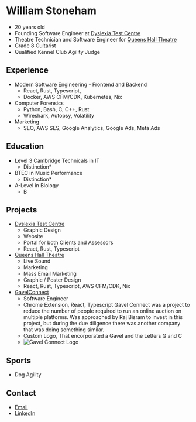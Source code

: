# William Stoneham
- 20 years old
- Founding Software Engineer at [Dyslexia Test Centre](https://dyslexiatestcentre.co.uk)
- Theatre Technician and Software Engineer for [Queens Hall Theatre](https://queenshalltheatre.co.uk)
- Grade 8 Guitarist
- Qualified Kennel Club Agility Judge

## Experience
- Modern Software Engineering - Frontend and Backend
    - React, Rust, Typescript,
    - Docker, AWS CFM/CDK, Kubernetes, Nix
- Computer Forensics
    - Python, Bash, C, C++, Rust
    - Wireshark, Autopsy, Volatility
- Marketing
    - SEO, AWS SES, Google Analytics, Google Ads, Meta Ads

## Education
- Level 3 Cambridge Technicals in IT
    - Distinction*
- BTEC in Music Performance
    - Distinction*
- A-Level in Biology
    - B

## Projects
- [Dyslexia Test Centre](https://dyslexiatestcentre.co.uk)
    - Graphic Design
    - Website
    - Portal for both Clients and Assessors
    - React, Rust, Typescript
- [Queens Hall Theatre](https://queenshalltheatre.co.uk)
    - Live Sound
    - Marketing
    - Mass Email Marketing
    - Graphic / Poster Design
    - React, Rust, Typescript, AWS CFM/CDK, Nix
- [GavelConnect](https://github.com/GavelConnect/GavelConnect)
    - Software Engineer
    - Chrome Extension, React, Typescript
    Gavel Connect was a project to reduce the number of people required to run an online auction on multiple platforms.
    Was approached by Raj Bisram to invest in this project, but during the due diligence there was another company that was doing something similar.
    - Custom Logo, That encorporated a Gavel and the Letters G and C
    - ![Gavel Connect Logo](https://github.com/user-attachments/assets/57d2e20d-6482-4d88-bac6-10041b885962)


## Sports
- Dog Agility

## Contact
- [Email](mailto:william.stoneham04@gmail.com)
- [LinkedIn](https://www.linkedin.com/in/williamstoneham/)

